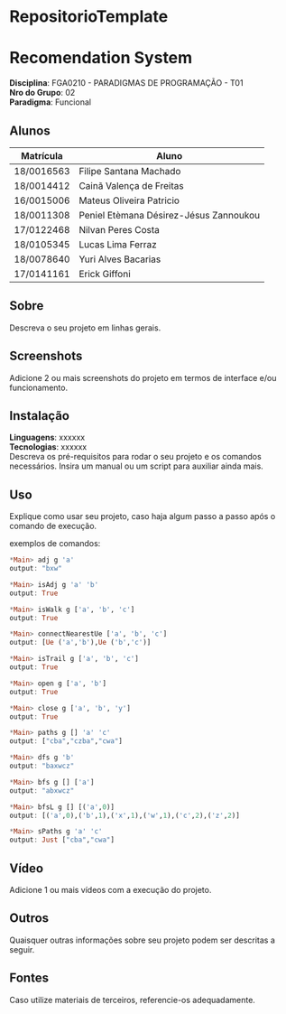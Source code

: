 # RepositorioTemplate


# Recomendation System

**Disciplina**: FGA0210 - PARADIGMAS DE PROGRAMAÇÃO - T01 <br>
**Nro do Grupo**: 02<br>
**Paradigma**: Funcional<br>

## Alunos
|Matrícula | Aluno |
| -- | -- |
| 18/0016563  |  Filipe Santana Machado |
| 18/0014412  |  Cainã Valença de Freitas |
| 16/0015006  |  Mateus Oliveira Patricio |
| 18/0011308  |  Peniel Etèmana Désirez-Jésus Zannoukou |
| 17/0122468  |  Nilvan Peres Costa |
| 18/0105345  |  Lucas Lima Ferraz |
| 18/0078640  |  Yuri Alves Bacarias |
| 17/0141161  |  Erick Giffoni |

## Sobre 
Descreva o seu projeto em linhas gerais. 

## Screenshots
Adicione 2 ou mais screenshots do projeto em termos de interface e/ou funcionamento.

## Instalação 
**Linguagens**: xxxxxx<br>
**Tecnologias**: xxxxxx<br>
Descreva os pré-requisitos para rodar o seu projeto e os comandos necessários.
Insira um manual ou um script para auxiliar ainda mais.

## Uso 
Explique como usar seu projeto, caso haja algum passo a passo após o comando de execução.

exemplos de comandos:

```haskell
*Main> adj g 'a'
output: "bxw"

*Main> isAdj g 'a' 'b'
output: True

*Main> isWalk g ['a', 'b', 'c']
output: True

*Main> connectNearestUe ['a', 'b', 'c']
output: [Ue ('a','b'),Ue ('b','c')]

*Main> isTrail g ['a', 'b', 'c']
output: True

*Main> open g ['a', 'b']
output: True

*Main> close g ['a', 'b', 'y']
output: True

*Main> paths g [] 'a' 'c'
output: ["cba","czba","cwa"]

*Main> dfs g 'b'
output: "baxwcz"

*Main> bfs g [] ['a']
output: "abxwcz"

*Main> bfsL g [] [('a',0)]
output: [('a',0),('b',1),('x',1),('w',1),('c',2),('z',2)]

*Main> sPaths g 'a' 'c'
output: Just ["cba","cwa"]

```
## Vídeo
Adicione 1 ou mais vídeos com a execução do projeto.

## Outros 
Quaisquer outras informações sobre seu projeto podem ser descritas a seguir.

## Fontes
Caso utilize materiais de terceiros, referencie-os adequadamente.
